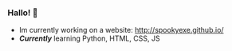### Hallo! 👋

- Im currently working on a website: http://spookyexe.github.io/
- **_Currently_** learning Python, HTML, CSS, JS

<img src="https://discord.c99.nl/widget/theme-4/695491063946674236.png" alt="">

<!-- #### Languages I'm a familiar with:

- 🐍 Python
- 💻 HTML/CSS
- C++
-->
